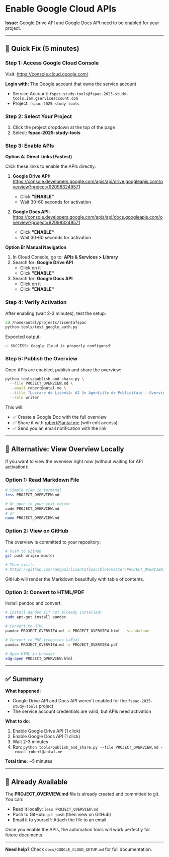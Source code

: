 # Enable Google Cloud APIs

**Issue:** Google Drive API and Google Docs API need to be enabled for your project.

---

## 🔧 Quick Fix (5 minutes)

### Step 1: Access Google Cloud Console

Visit: https://console.cloud.google.com/

**Login with:** The Google account that owns the service account
- Service Account: `fspac-study-tools@fspac-2025-study-tools.iam.gserviceaccount.com`
- Project: `fspac-2025-study-tools`

### Step 2: Select Your Project

1. Click the project dropdown at the top of the page
2. Select: **fspac-2025-study-tools**

### Step 3: Enable APIs

**Option A: Direct Links (Fastest)**

Click these links to enable the APIs directly:

1. **Google Drive API:**
   https://console.developers.google.com/apis/api/drive.googleapis.com/overview?project=920983249571

   - Click **"ENABLE"**
   - Wait 30-60 seconds for activation

2. **Google Docs API:**
   https://console.developers.google.com/apis/api/docs.googleapis.com/overview?project=920983249571

   - Click **"ENABLE"**
   - Wait 30-60 seconds for activation

**Option B: Manual Navigation**

1. In Cloud Console, go to: **APIs & Services > Library**
2. Search for: **Google Drive API**
   - Click on it
   - Click **"ENABLE"**
3. Search for: **Google Docs API**
   - Click on it
   - Click **"ENABLE"**

### Step 4: Verify Activation

After enabling (wait 2-3 minutes), test the setup:

```bash
cd /home/antal/projects/licentafspac
python tools/test_google_auth.py
```

Expected output:
```
✅ SUCCESS: Google Cloud is properly configured!
```

### Step 5: Publish the Overview

Once APIs are enabled, publish and share the overview:

```bash
python tools/publish_and_share.py \
  --file PROJECT_OVERVIEW.md \
  --email robert@antal.me \
  --title "Lucrare de Licență: AI în Agențiile de Publicitate - Overview" \
  --role writer
```

This will:
- ✅ Create a Google Doc with the full overview
- ✅ Share it with robert@antal.me (with edit access)
- ✅ Send you an email notification with the link

---

## 📄 Alternative: View Overview Locally

If you want to view the overview right now (without waiting for API activation):

### Option 1: Read Markdown File

```bash
# Simple view in terminal
less PROJECT_OVERVIEW.md

# Or open in your text editor
code PROJECT_OVERVIEW.md
# or
nano PROJECT_OVERVIEW.md
```

### Option 2: View on GitHub

The overview is committed to your repository:

```bash
# Push to GitHub
git push origin master

# Then visit:
# https://github.com/rakhpai/licentafspac/blob/master/PROJECT_OVERVIEW.md
```

GitHub will render the Markdown beautifully with table of contents.

### Option 3: Convert to HTML/PDF

Install pandoc and convert:

```bash
# Install pandoc (if not already installed)
sudo apt-get install pandoc

# Convert to HTML
pandoc PROJECT_OVERVIEW.md -o PROJECT_OVERVIEW.html --standalone

# Convert to PDF (requires LaTeX)
pandoc PROJECT_OVERVIEW.md -o PROJECT_OVERVIEW.pdf

# Open HTML in browser
xdg-open PROJECT_OVERVIEW.html
```

---

## ✅ Summary

**What happened:**
- Google Drive API and Docs API weren't enabled for the `fspac-2025-study-tools` project
- The service account credentials are valid, but APIs need activation

**What to do:**
1. Enable Google Drive API (1 click)
2. Enable Google Docs API (1 click)
3. Wait 2-3 minutes
4. Run: `python tools/publish_and_share.py --file PROJECT_OVERVIEW.md --email robert@antal.me`

**Total time:** ~5 minutes

---

## 📧 Already Available

The **PROJECT_OVERVIEW.md** file is already created and committed to git. You can:

- Read it locally: `less PROJECT_OVERVIEW.md`
- Push to GitHub: `git push` (then view on GitHub)
- Email it to yourself: Attach the file to an email

Once you enable the APIs, the automation tools will work perfectly for future documents.

---

**Need help?** Check `docs/GOOGLE_CLOUD_SETUP.md` for full documentation.
